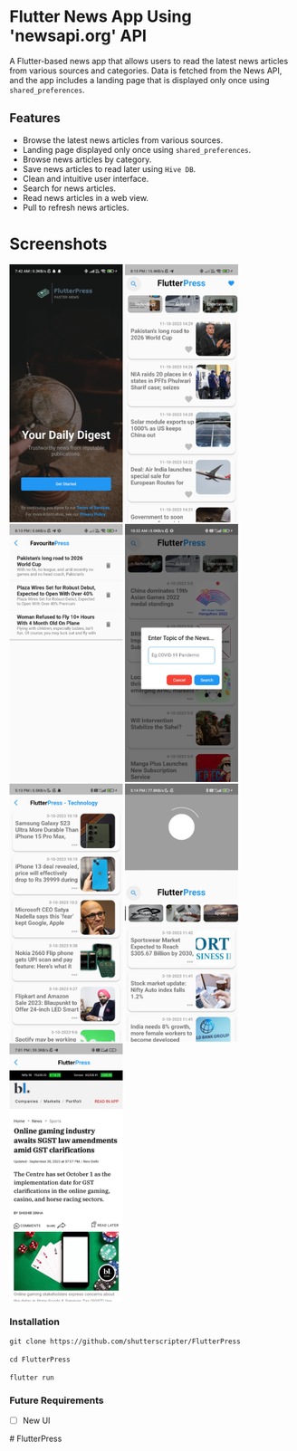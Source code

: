 # Flutter News App Using 'newsapi.org' API
A Flutter-based news app that allows users to read the latest news articles from various sources and categories. Data is fetched from the News API, and the app includes a landing page that is displayed only once using `shared_preferences`.


## Features

- Browse the latest news articles from various sources.
- Landing page displayed only once using `shared_preferences`.
- Browse news articles by category.
- Save news articles to read later using `Hive DB`.
- Clean and intuitive user interface.
- Search for news articles.
- Read news articles in a web view.
- Pull to refresh news articles.


# Screenshots
<div height = "500">
<img src="assets/landing_page.jpg" width="200">
<img src="assets/all_news.jpg" width="200">
<img src="assets/fav.jpg" width="200">
<img src="assets/search_image.jpg" width="200">
<img src="assets/tech.jpg" width="200">
<img src="assets/reload.jpg" width="200">
<img src="assets/news_details.jpg" width="200">
</div>

### Installation

   ```bashtodays match timing
   git clone https://github.com/shutterscripter/FlutterPress
   
   cd FlutterPress

   flutter run 
```


### Future Requirements
- [ ]  New UI
  
#   F l u t t e r P r e s s 
 
 